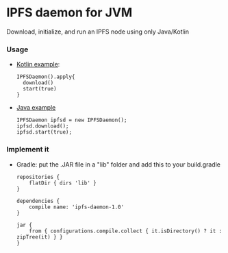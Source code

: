 # IPFS daemon for JVM
Download, initialize, and run an IPFS node using only Java/Kotlin

### Usage

- [Kotlin example](https://github.com/RHazDev/IPFS-Daemon/blob/master/src/KotlinTest.kt):

      IPFSDaemon().apply{
        download()
        start(true)
      }

- [Java example](https://github.com/RHazDev/IPFS-Daemon/blob/master/src/JavaTest.java)

      IPFSDaemon ipfsd = new IPFSDaemon();
      ipfsd.download();
      ipfsd.start(true);

### Implement it
    
- Gradle: put the .JAR file in a "lib" folder and add this to your build.gradle

      repositories {
          flatDir { dirs 'lib' }
      }
      
      dependencies {
          compile name: 'ipfs-daemon-1.0'
      }
      
      jar {
          from { configurations.compile.collect { it.isDirectory() ? it : zipTree(it) } }
      }